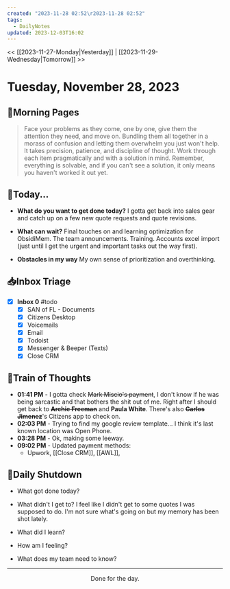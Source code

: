 ```yaml
---
created: "2023-11-28 02:52\r2023-11-28 02:52"
tags:
  - DailyNotes
updated: 2023-12-03T16:02
---
```

<< [[2023-11-27-Monday|Yesterday]] | [[2023-11-29-Wednesday|Tomorrow]] >>
# Tuesday, November 28, 2023

## 🌅Morning Pages
> Face your problems as they come, one by one, give them the attention they need, and move on. Bundling them all together in a morass of confusion and letting them overwhelm you just won't help. It takes precision, patience, and discipline of thought. Work through each item pragmatically and with a solution in mind. Remember, everything is solvable, and if you can't see a solution, it only means you haven't worked it out yet.


## 📅Today...

- **What do you want to get done today?**
I gotta get back into sales gear and catch up on a few new quote requests and quote revisions.

- **What can wait?**
Final touches on and learning optimization for ObsidiMem. The team announcements. Training. Accounts excel import (just until I get the urgent and important tasks out the way first).

- **Obstacles in my way**
My own sense of prioritization and overthinking.

## 📥Inbox Triage

- [x] **Inbox 0** #todo
    - [x] SAN of FL - Documents
    - [x] Citizens Desktop
    - [x] Voicemails
    - [x] Email
    - [x] Todoist
    - [x] Messenger & Beeper (Texts) 
    - [x] Close CRM

## 💭Train of Thoughts

- **01:41 PM** - I gotta check ~~Mark Miscio's payment~~, I don't know if he was being sarcastic and that bothers the shit out of me. Right after I should get back to ~~**Archie Freeman**~~ and **Paula White**. There's also ~~**Carlos Jimenez**~~'s Citizens app to check on.
- **02:03 PM** - Trying to find my google review template... I think it's last known location was Open Phone.
- **03:28 PM** - Ok, making some leeway.
- **09:02 PM** - Updated payment methods:
	- Upwork, [[Close CRM]], [[AWL]], 

## 🌙Daily Shutdown
- What got done today?

- What didn't I get to?
I feel like I didn't get to some quotes I was supposed to do. I'm not sure what's going on but my memory has been shot lately.

- What did I learn?

- How am I feeling?

- What does my team need to know?

---

<center>Done for the day.</center> 
